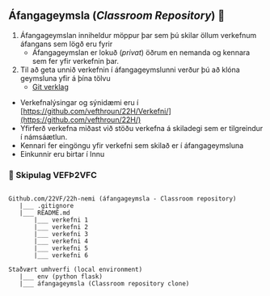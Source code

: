 ## Áfangageymsla (_Classroom Repository_)  👋

1. Áfangageymslan inniheldur möppur þar sem þú skilar öllum verkefnum áfangans sem lögð eru fyrir
   * Áfangageymslan er lokuð (_privat_) öðrum en nemanda og kennara sem fer yfir verkefnin þar.
2. Til að geta unnið verkefnin í áfangageymslunni verður þú að klóna geymsluna yfir á þína tölvu
   * [Git verklag](https://vefgrunnur.github.io/verkefnaskil/git_verklag.html)

* Verkefnalýsingar og sýnidæmi eru í [https://github.com/vefthroun/22H/Verkefni/](https://github.com/vefthroun/22H/)
* Yfirferð verkefna miðast við stöðu verkefna á skiladegi sem er tilgreindur í námsáætlun. 
* Kennari fer eingöngu yfir verkefni sem skilað er í áfangageymsluna
* Einkunnir eru birtar í Innu


### 🌈 Skipulag VEFÞ2VFC

```

Github.com/22VF/22h-nemi (áfangageymsla - Classroom repository)
   |___ .gitignore
   |___ README.md
       |___ verkefni 1 
       |___ verkefni 2 
       |___ verkefni 3 
       |___ verkefni 4 
       |___ verkefni 5 
       |___ verkefni 6
       
Staðvært umhverfi (local environment)
   |___	env (python flask)
   |___	áfangageymsla (Classroom repository clone)
   
```
	
<!--

**Here are some ideas to get you started:**

🙋‍♀️ A short introduction - what is your organization all about?
🌈 Contribution guidelines - how can the community get involved?
👩‍💻 Useful resources - where can the community find your docs? Is there anything else the community should know?
🍿 Fun facts - what does your team eat for breakfast?
🧙 Remember, you can do mighty things with the power of [Markdown](https://docs.github.com/github/writing-on-github/getting-started-with-writing-and-formatting-on-github/basic-writing-and-formatting-syntax)
-->
